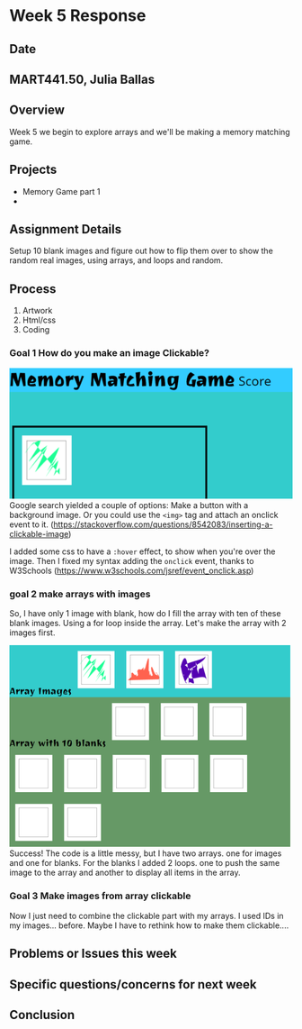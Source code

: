 # Week 5 Response
## Date
## MART441.50, Julia Ballas


## Overview

Week 5 we begin to explore arrays and we'll be making a memory matching game.

## Projects

- Memory Game part 1
-

## Assignment Details

Setup 10 blank images and figure out how to flip them over to show the random real images, using arrays, and loops and random.

## Process

1. Artwork
2. Html/css
3. Coding


### Goal 1 How do you make an image Clickable?
![clickable images](./images/screenshot_clickable.png)
Google search yielded a couple of options:
Make a button with a background image. Or you could use the `<img>` tag and attach an onclick event to it. (https://stackoverflow.com/questions/8542083/inserting-a-clickable-image)

I added some css to have a `:hover` effect, to show when you're over the image. Then I fixed my syntax adding the `onclick` event, thanks to W3Schools (https://www.w3schools.com/jsref/event_onclick.asp)

### goal 2 make arrays with images

So, I have only 1 image with blank, how do I fill the array with ten of these blank images. Using a for loop inside the array. Let's make the array with 2 images first.

![two arrays with images and blank cards](./images/screenshot_arrays.png)
Success! The code is a little messy, but I have two arrays. one for images and one for blanks. For the blanks I added 2 loops. one to push the same image to the array and another to display all items in the array.

### Goal 3 Make images from array clickable

Now I just need to combine the clickable part with my arrays. I used IDs in my images... before. Maybe I have to rethink how to make them clickable....

## Problems or Issues this week

## Specific questions/concerns for next week

## Conclusion
